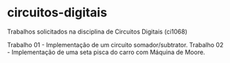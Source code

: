 # circuitos-digitais
Trabalhos solicitados na disciplina de Circuitos Digitais (ci1068)

Trabalho 01 - Implementação de um circuito somador/subtrator.
Trabalho 02 - Implementação de uma seta pisca do carro com Máquina de Moore.
